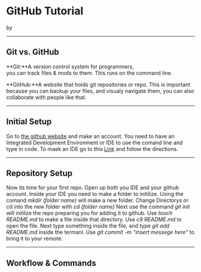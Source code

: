 # GitHub Tutorial

_by <Gerard Bankhead>_

---
## Git vs. GitHub
**Git:**A version control system for programmers,  
you can track files & mods to them. This runs on the command line.  

**GitHub:**A website that holds git repositories or repo.
This is important because you can backup your files, and visualy navigate them,
you can also collaborate with people like that.

---
## Initial Setup
Go to [the github website](www.github.com) and make an account. You need to have an Integrated Development Environment
or IDE to use the comand line and type in code. To maek an IDE go to this [Link](https://github.com/hstatsep/ide50) and follow the directions.



---
## Repository Setup
Now its time for your first repo. Open up both you IDE and your github account. Inside your IDE you need to make a folder to initilize.
Using the comand _mkdir (folder name)_ will make a new folder. Change Directorys or cd into the new folder with _cd (folder name)_
Next use the command _git init_ will initilze the repo preparing you for adding it to github. Use _touch README.md_ to make a file inside
that directory. Use _c9 README.md_ to open the file. Next type something inside the file, and type _git add README.md_ inside the termanl.
Use _git commit -m "insert messege here"_ to bring it to your remote.


---
## Workflow & Commands
